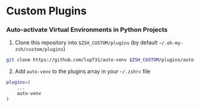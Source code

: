 # Custom Plugins

### Auto-activate Virtual Environments in Python Projects

1. Clone this repository into `$ZSH_CUSTOM/plugins` (by default `~/.oh-my-zsh/custom/plugins`)

```bash
git clone https://github.com/lxp731/auto-venv $ZSH_CUSTOM/plugins/auto-venv
```

2. Add `auto-venv` to the plugins array in your `~/.zshrc` file

```bash
plugins=(
    ...
    auto-venv
)
```